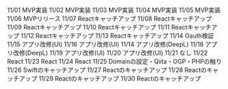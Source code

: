 11/01
MVP実装
11/02
MVP実装
11/03
MVP実装
11/04
MVP実装
11/05
MVP実装
11/06
MVPリリース
11/07
Reactキャッチアップ
11/08
Reactキャッチアップ
11/09
Reactキャッチアップ
11/10
Reactキャッチアップ
11/11
Reactキャッチアップ
11/12
Reactキャッチアップ
11/13
Reactキャッチアップ
11/14
Oauth検証
11/15
アプリ改修(UI)
11/16
アプリ改修(UI)
11/14
アプリ改修(DeepL)
11/18
アプリ改修(DeepL)
11/19
アプリ改修(UI)
11/20
アプリ改修(UI)
11/21
なし
11/22
React
11/23
React
11/24
React
11/25
Domainの設定・Qiita・OGP・PHPの触り
11/26
Swiftのキャッチアップ
11/27
Reactのキャッチアップ
11/28
Reactのキャッチアップ
11/29
Reactのキャッチアップ
11/30
Reactのキャッチアップ
